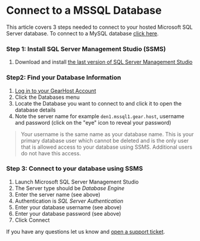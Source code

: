 # Connect to a MSSQL Database
This article covers 3 steps needed to connect to your hosted Microsoft SQL Server database. To connect to a MySQL database [click here](https://www.gearhost.com/documentation/connect-to-a-mysql-database).

### Step 1: Install SQL Server Management Studio (SSMS)
1. Download and install [the last version of SQL Server Management Studio](https://docs.microsoft.com/en-us/sql/ssms/download-sql-server-management-studio-ssms)

### Step2: Find your Database Information
1. [Log in to your GearHost Account](https://my.gearhost.com/account/login)
2. Click the Databases menu
3. Locate the Database you want to connect to and click it to open the database details
4. Note the server name for example `den1.mssql1.gear.host`, username and password (click on the "eye" icon to reveal your password)

> Your username is the same name as your database name. This is your primary database user which cannot be deleted and is the only user that is allowed access to your database using SSMS. Additional users do not have this access.

### Step 3: Connect to your database using SSMS
1. Launch Microsoft SQL Server Management Studio
2. The Server type should be *Database Engine*
3. Enter the server name (see above)
4. Authentication is *SQL Server Authentication*
5. Enter your database username (see above)
6. Enter your database password (see above)
7. Click Connect

If you have any questions let us know and [open a support ticket](https://www.gearhost.com/documentation/how-to-open-a-support-ticket).